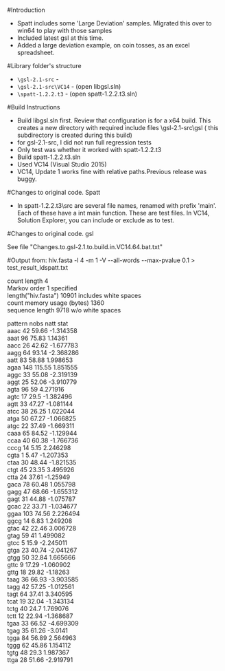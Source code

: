 #Introduction

+	Spatt includes some 'Large Deviation' samples.  Migrated this over to win64
to play with those samples
+	Included latest gsl at this time.
+	Added a large deviation example, on coin tosses, as an excel spreadsheet.

#Library folder's structure

* `\gsl-2.1-src` - 
* `\gsl-2.1-src\VC14` -   (open libgsl.sln)
* `\spatt-1.2.2.t3` -      (open spatt-1.2.2.t3.sln)

#Build Instructions

+	Build libgsl.sln first. Review that configuration is for a x64 build. This creates a new directory with required include files
\gsl-2.1-src\gsl ( this subdirectory is created during this build)
+	for gsl-2.1-src, I did not run full regression tests
+	Only test was whether it worked with spatt-1.2.2.t3
+	Build spatt-1.2.2.t3.sln
+	Used VC14 (Visual Studio 2015)
+	VC14, Update 1 works fine with relative paths.Previous release was buggy.

#Changes to original code. Spatt

+	In spatt-1.2.2.t3\src  are several file names, renamed with prefix 'main'.
	Each of these have a int main function.  These are test files.
	In VC14, Solution Explorer, you can include or exclude as to test.
	
#Changes to original code. gsl

See file "Changes.to.gsl-2.1.to.build.in.VC14.64.bat.txt"

#Output from:
hiv.fasta -l 4 -m 1 -V --all-words --max-pvalue 0.1 > test_result_ldspatt.txt

count length  			4			
Markov order 1 specified						
length("hiv.fasta")			10901		includes white spaces	
count memory usage (bytes) 			1360			
sequence length			9718		w/o white spaces	
						
						
pattern	nobs	natt	stat			
aaac	42	59.66	-1.314358			
aaat	96	75.83	1.14361			
aacc	26	42.62	-1.677783			
aagg	64	93.14	-2.368286			
aatt	83	58.88	1.998653			
agaa	148	115.55	1.851555			
aggc	33	55.08	-2.319139			
aggt	25	52.06	-3.910779			
agta	96	59	4.271916			
agtc	17	29.5	-1.382496			
agtt	33	47.27	-1.081144			
atcc	38	26.25	1.022044			
atga	50	67.27	-1.066825			
atgc	22	37.49	-1.669311			
caaa	65	84.52	-1.129944			
ccaa	40	60.38	-1.766736			
cccg	14	5.15	2.246298			
cgta	1	5.47	-1.207353			
ctaa	30	48.44	-1.821535			
ctgt	45	23.35	3.495926			
ctta	24	37.61	-1.25949			
gaca	78	60.48	1.055798			
gagg	47	68.66	-1.655312			
gagt	31	44.88	-1.075787			
gcac	22	33.71	-1.034677			
ggaa	103	74.56	2.226494			
ggcg	14	6.83	1.249208			
gtac	42	22.46	3.006728			
gtag	59	41	1.499082			
gtcc	5	15.9	-2.245011			
gtga	23	40.74	-2.041267			
gtgg	50	32.84	1.665666			
gttc	9	17.29	-1.060902			
gttg	18	29.82	-1.18263			
taag	36	66.93	-3.903585			
tagg	42	57.25	-1.012561			
tagt	64	37.41	3.340595			
tcat	19	32.04	-1.343134			
tctg	40	24.7	1.769076			
tctt	12	22.94	-1.368687			
tgaa	33	66.52	-4.699309			
tgag	35	61.26	-3.0141			
tgga	84	56.89	2.564963			
tggg	62	45.86	1.154112			
tgtg	48	29.3	1.987367			
ttga	28	51.66	-2.919791			
